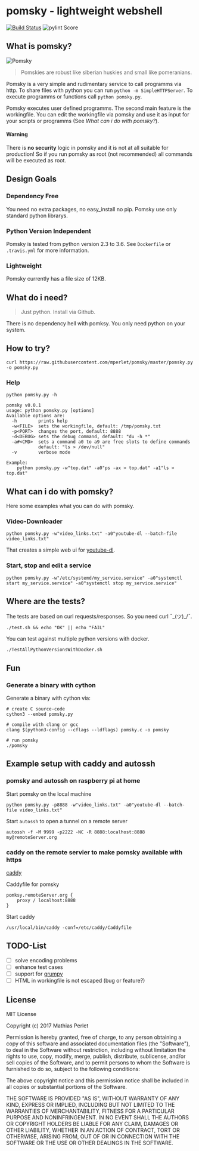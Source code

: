 # pomsky - lightweight webshell
[![Build Status](https://travis-ci.org/mperlet/pomsky.svg?branch=master)](https://travis-ci.org/mperlet/pomsky)
![pylint Score](https://mperlet.github.io/pybadge/badges/4.81.svg)

## What is pomsky?

![Pomsky](http://www.wallpapermaiden.com/image/2017/03/08/dog-yawning-tongue-muzzle-fluffy-animal-14137-thumb.jpg)

> Pomskies are robust like siberian huskies and small like pomeranians.

Pomsky is a very simple and rudimentary service to call programms via http.
To share files with python you can run `python -m SimpleHTTPServer`.
To execute programms or functions call `python pomsky.py`.

Pomsky executes user defined programms. The second main feature is the workingfile.
You can edit the workingfile via pomsky and use it as input for your scripts or
programms (See *What can i do with pomsky?*).   

#### Warning

There is **no security** logic in pomsky and it is not at all suitable for production!
So if you run pomsky as root (not recommended) all commands will be executed as root.  

## Design Goals

### Dependency Free
You need no extra packages, no easy_install no pip. Pomsky use only standard python librarys.

### Python Version Independent
Pomsky is tested from python version 2.3 to 3.6. See `Dockerfile` or `.travis.yml` for more information.

### Lightweight
Pomsky currently has a file size of 12KB.

## What do i need?

> Just python. Install via Github.

There is no dependency hell with pomksy. You only need python on your system.

## How to try?

```
curl https://raw.githubusercontent.com/mperlet/pomsky/master/pomsky.py -o pomsky.py
```

### Help

```
python pomsky.py -h

pomsky v0.0.1
usage: python pomsky.py [options]
Available options are:
  -h        prints help
  -w<FILE>  sets the workingfile, default: /tmp/pomsky.txt
  -p<PORT>  changes the port, default: 8888
  -d<DEBUG> sets the debug command, default: "du -h *"
  -a#<CMD>  sets a command a0 to a9 are free slots to define commands
            default: "ls > /dev/null"
  -v        verbose mode

Example:
    python pomsky.py -w"top.dat" -a0"ps -ax > top.dat" -a1"ls > top.dat"
```

## What can i do with pomsky?

Here some examples what you can do with pomsky.

### Video-Downloader

```
python pomsky.py -w"video_links.txt" -a0"youtube-dl --batch-file video_links.txt"
```

That creates a simple web ui for [youtube-dl](https://github.com/rg3/youtube-dl).

### Start, stop and edit a service

```
python pomsky.py -w"/etc/systemd/my_service.service" -a0"systemctl start my_service.service" -a0"systemctl stop my_service.service"
```

## Where are the tests?

The tests are based on curl requests/responses. So you need curl ¯\_(ツ)_/¯.

```
./test.sh && echo "OK" || echo "FAIL"
```

You can test against multiple python versions with docker.

```
./TestAllPythonVersionsWithDocker.sh
```

## Fun

### Generate a binary with cython
Generate a binary with cython via:

```
# create C source-code
cython3 --embed pomsky.py

# compile with clang or gcc
clang $(python3-config --cflags --ldflags) pomsky.c -o pomsky

# run pomsky
./pomsky
```
## Example setup with caddy and autossh

### pomsky and autossh on raspberry pi at home

Start pomsky on the local machine
```
python pomsky.py -p8888 -w"video_links.txt" -a0"youtube-dl --batch-file video_links.txt"
```
Start `autossh` to open a tunnel on a remote server
```
autossh -f -M 9999 -p2222 -NC -R 8888:localhost:8888 my@remoteServer.org
```

### caddy on the remote servier to make pomsky available with https
[caddy](https://caddyserver.com/)

Caddyfile for pomsky
```
pomksy.remoteServer.org {
    proxy / localhost:8888
}
```

Start caddy
```
/usr/local/bin/caddy -conf=/etc/caddy/Caddyfile
```

## TODO-List

- [ ] solve encoding problems
- [ ] enhance test cases
- [ ] support for [grumpy](https://github.com/google/grumpy)
- [ ] HTML in workingfile is not escaped (bug or feature?)

## License

MIT License

Copyright (c) 2017 Mathias Perlet

Permission is hereby granted, free of charge, to any person obtaining a copy
of this software and associated documentation files (the "Software"), to deal
in the Software without restriction, including without limitation the rights
to use, copy, modify, merge, publish, distribute, sublicense, and/or sell
copies of the Software, and to permit persons to whom the Software is
furnished to do so, subject to the following conditions:

The above copyright notice and this permission notice shall be included in all
copies or substantial portions of the Software.

THE SOFTWARE IS PROVIDED "AS IS", WITHOUT WARRANTY OF ANY KIND, EXPRESS OR
IMPLIED, INCLUDING BUT NOT LIMITED TO THE WARRANTIES OF MERCHANTABILITY,
FITNESS FOR A PARTICULAR PURPOSE AND NONINFRINGEMENT. IN NO EVENT SHALL THE
AUTHORS OR COPYRIGHT HOLDERS BE LIABLE FOR ANY CLAIM, DAMAGES OR OTHER
LIABILITY, WHETHER IN AN ACTION OF CONTRACT, TORT OR OTHERWISE, ARISING FROM,
OUT OF OR IN CONNECTION WITH THE SOFTWARE OR THE USE OR OTHER DEALINGS IN THE
SOFTWARE.
